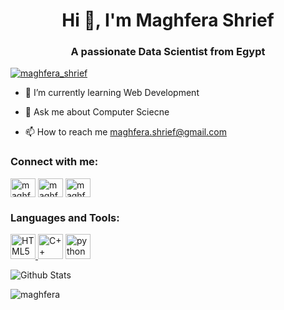 <h1 align="center">Hi 👋, I'm Maghfera Shrief</h1>
<h3 align="center">A passionate Data Scientist from Egypt</h3>

<p align="left"> <a href="https://twitter.com/maghfera_shrief" target="blank"><img src="https://img.shields.io/twitter/follow/maghfera_shrief?logo=twitter&style=for-the-badge" alt="maghfera_shrief" /></a> </p>

- 🌱 I’m currently learning Web Development

- 💬 Ask me about Computer Sciecne

- 📫 How to reach me maghfera.shrief@gmail.com

<h3 align="left">Connect with me:</h3>
<p align="left">
  
  <a href="https://twitter.com/maghfera_shrief" target="blank">
<img align="center" src="https://cdn.jsdelivr.net/npm/simple-icons@3.0.1/icons/twitter.svg" alt="maghfera_shrief" height="30" width="40" /></a>
  <a href="https://www.linkedin.com/in/maghfera-shrief-86365b192/" target="blank">
<img align="center" src="https://cdn.jsdelivr.net/npm/simple-icons@3.0.1/icons/linkedin.svg" alt="maghfera-shrief-86365b192" height="30" width="40" /></a>
  <a href="https://www.facebook.com/maghfera.shrief/" target="blank"><img align="center" src="https://cdn.jsdelivr.net/npm/simple-icons@3.0.1/icons/facebook.svg" alt="maghfera.shrief" height="30" width="40" /></a>
</p>

<h3 align="left">Languages and Tools:</h3>
<p align="left">

<a href="https://www.w3schools.com/html/" target="_blank"> 
<img src="https://upload.wikimedia.org/wikipedia/commons/6/61/HTML5_logo_and_wordmark.svg" alt="HTML5" width="40" height="40"/> </a>

<!--<a href="https://www.w3schools.com/css/" target="_blank"> 
<img src="https://upload.wikimedia.org/wikipedia/commons/d/d5/CSS3_logo_and_wordmark.svg" alt="CSS3" width="40" height="40"/> </a>-->

<!--<a href="https://www.w3schools.com/js/" target="_blank"> 
<img src="https://upload.wikimedia.org/wikipedia/commons/9/99/Unofficial_JavaScript_logo_2.svg" alt="JS" width="40" height="40"/> </a>-->

<!--<a href="https://www.w3schools.com/cs/" target="_blank">
<img src="https://upload.wikimedia.org/wikipedia/commons/7/7a/C_Sharp_logo.svg" alt="csharp" width="40" height="40"/></a>-->

<a href="https://www.w3schools.com/cpp/" target="_blank">
<img src="https://upload.wikimedia.org/wikipedia/commons/1/18/ISO_C++_Logo.svg" alt="C++" width="40" height="40"/></a>

<a href="https://www.python.org" target="_blank"> 
<img src="https://upload.wikimedia.org/wikipedia/commons/c/c3/Python-logo-notext.svg" alt="python" width="40" height="40"/> </a>

</p>

![Github Stats](https://github-readme-stats.vercel.app/api?username=maghfera&count_private=true&show_icons=true&include_all_commits=true&theme=light)

<p><img align="center" src="https://github-readme-stats.vercel.app/api/top-langs?username=maghfera&show_icons=true&locale=en&layout=compact" alt="maghfera" /></p>
